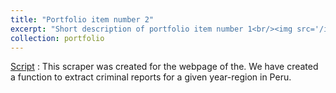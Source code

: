 ```yaml
---
title: "Portfolio item number 2"
excerpt: "Short description of portfolio item number 1<br/><img src='/images/500x300.png'>"
collection: portfolio
---
```

[Script](https://github.com/alexanderquispe/ECO224/blob/main/Labs/replication_3/Group5_lab3_R.ipynb)  : This scraper was created for the webpage of the. We have created a function to extract criminal reports for a given year-region in Peru.

